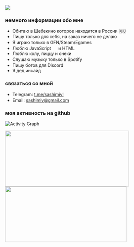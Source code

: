 
 <img src="https://cdn.discordapp.com/attachments/939337526345338911/944916676548374528/Sasha.png">

### немного информации обо мне
- Обитаю в Шебекино которое находится в России 🇷🇺
- Пишу только для себя, на заказ ничего не делаю
- Я играю только в GFN/Steam/Egames <img src="https://res.cloudinary.com/crunchbase-production/image/upload/c_lpad,h_170,w_170,f_auto,b_white,q_auto:eco,dpr_1/o5osukno08ba3icbs8o1" height="16px">
- Люблю JavaScript <img src="https://nubovik.ml/icons/JavaScript.png" height="16px"> и HTML
- Люблю колу, пиццу и снеки
- Слушаю музыку только в Spotify <img src="https://cdn.discordapp.com/attachments/939337526345338911/944754470007488573/Spotify-white.png" height="16px">
- Пишу ботов для Discord <img src="https://nubovik.ml/icons/Discord.png" height="16px">
- Я дед инсайд 

### связаться со мной
- Telegram: <a href="https://t.me/sashimivl">t.me/sashimivl</a>
- Email: <a href="mailto:sashimiv@gmail.com">sashimiv@gmail.com</a> <img src="https://media.discordapp.net/attachments/939337526345338911/944756248027480074/Gmail.png?width=461&height=461" height="16px">
<div>
</div>

### моя активность на github
![Activity Graph](https://activity-graph.herokuapp.com/graph?username=sashimiv&theme=github)

<div>
  <img height="180em" width="400em" src="https://github-readme-stats.vercel.app/api?username=sashimiv&count_private=true&show_icons=true&theme=github_dark&locale=ru"/>
  <img height="180em" width="392em" src="https://github-readme-stats.vercel.app/api/top-langs/?username=sashimiv&langs_count=6&layout=compact&theme=github_dark"/>
</div>
